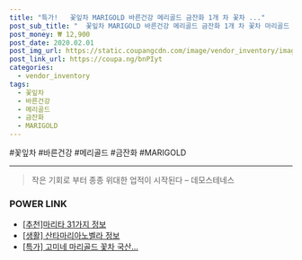 ```yaml
--- 
title: "특가!   꽃잎차 MARIGOLD 바른건강 메리골드 금잔화 1개 차 꽃차 ..." 
post_sub_title: "  꽃잎차 MARIGOLD 바른건강 메리골드 금잔화 1개 차 꽃차 마리골드 200g" 
post_money: ₩ 12,900 
post_date: 2020.02.01 
post_img_url: https://static.coupangcdn.com/image/vendor_inventory/images/2018/11/19/17/8/b35d3823-5ecb-4fdf-8698-555f33495c9e.jpg 
post_link_url: https://coupa.ng/bnPIyt 
categories: 
  - vendor_inventory 
tags: 
  - 꽃잎차 
  - 바른건강 
  - 메리골드 
  - 금잔화 
  - MARIGOLD 
--- 
```

  #꽃잎차 #바른건강 #메리골드 #금잔화 #MARIGOLD 
<hr> 

> 작은 기회로 부터 종종 위대한 업적이 시작된다  – 데모스테네스 


### POWER LINK

* <a href="https://blog.naver.com/fasyy4321/221785329723" target="_blank">[추천]마리타 31가지 정보</a>
* <a href="https://blog.naver.com/fasyy4321/221770104248" target="_blank"> [생활] 산타마리아노벨라 정보 </a>
* <a href="https://blog.naver.com/sakai111/221792821376" target="_blank">[특가] 고미네 마리골드 꽃차 국산...</a>
